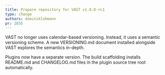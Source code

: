 ```yaml
---
title: Prepare repository for VAST v1.0.0-rc1
type: change
authors: dominiklohmann
pr: 2035
---
```


VAST no longer uses calendar-based versioning. Instead, it uses a semantic
versioning scheme. A new VERSIONING.md document installed alongside VAST
explores the semantics in-depth.

Plugins now have a separate version. The build scaffolding installs README.md
and CHANGELOG.md files in the plugin source tree root automatically.
